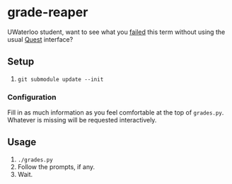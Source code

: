# grade-reaper

UWaterloo student, want to see what you [failed](http://ugradcalendar.uwaterloo.ca/page/uWaterloo-Grading-System) this term without using the usual [Quest](http://quest.uwaterloo.ca/) interface?

## Setup

1. `git submodule update --init`

### Configuration

Fill in as much information as you feel comfortable at the top of `grades.py`. Whatever is missing will be requested interactively.

## Usage

1. `./grades.py`
1. Follow the prompts, if any.
1. Wait.
